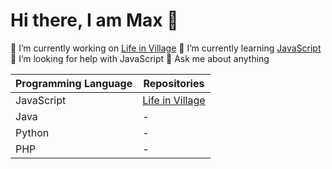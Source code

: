 # Hi there, I am Max 👋

🔭 I’m currently working on [Life in Village](https://github.com/mweiner01/lifeinvillage_node)
🌱 I’m currently learning [JavaScript](https://developer.mozilla.org/en-US/docs/Web/JavaScript)
🤔 I’m looking for help with JavaScript
💬 Ask me about anything

| Programming Language | Repositories |
| ------ | ------ |
| JavaScript | [Life in Village](https://github.com/mweiner01/lifeinvillage_node) |
| Java | - |
| Python | - |
| PHP | - |
